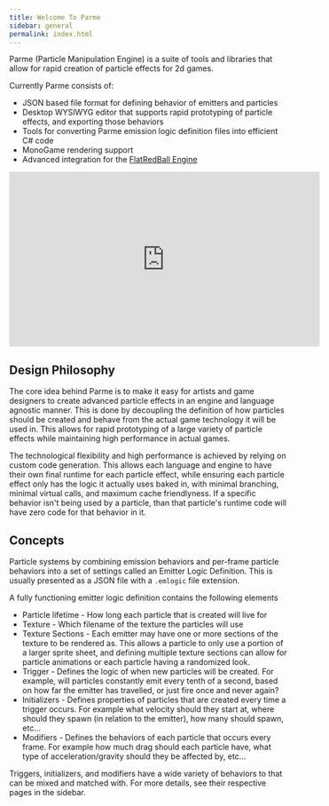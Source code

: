 ```yaml
---
title: Welcome To Parme
sidebar: general
permalink: index.html
---
```


Parme (Particle Manipulation Engine) is a suite of tools and libraries that allow for rapid creation of particle effects for 2d games.

Currently Parme consists of:
* JSON based file format for defining behavior of emitters and particles
* Desktop WYSIWYG editor that supports rapid prototyping of particle effects, and exporting those behaviors
* Tools for converting Parme emission logic definition files into efficient C# code
* MonoGame rendering support
* Advanced integration for the [FlatRedBall Engine](http://flatredball.com)

<iframe width="560" height="315" src="https://www.youtube.com/embed/PQO8sO-6BWU" frameborder="0" allow="accelerometer; autoplay; clipboard-write; encrypted-media; gyroscope; picture-in-picture" allowfullscreen></iframe>

## Design Philosophy

The core idea behind Parme is to make it easy for artists and game designers to create advanced particle effects in an engine and language agnostic manner.  This is done by decoupling the definition of how particles should be created and behave from the actual game technology it will be used in.  This allows for rapid prototyping of a large variety of particle effects while maintaining high performance in actual games.

The technological flexibility and high performance is achieved by relying on custom code generation.  This allows each language and engine to have their own final runtime for each particle effect, while ensuring each particle effect only has the logic it actually uses baked in, with minimal branching, minimal virtual calls, and maximum cache friendlyness.  If a specific behavior isn't being used by a particle, than that particle's runtime code will have zero code for that behavior in it.
 
## Concepts

Particle systems by combining emission behaviors and per-frame particle behaviors into a set of settings called an Emitter Logic Definition.  This is usually presented as a JSON file with a `.emlogic` file extension.  

A fully functioning emitter logic definition contains the following elements
* Particle lifetime - How long each particle that is created will live for
* Texture - Which filename of the texture the particles will use
* Texture Sections - Each emitter may have one or more sections of the texture to be rendered as.  This allows a particle to only use a portion of a larger sprite sheet, and defining multiple texture sections can allow for particle animations or each particle having a randomized look.
* Trigger - Defines the logic of when new particles will be created.  For example, will particles constantly emit every tenth of a second, based on how far the emitter has travelled, or just fire once and never again?
* Initializers - Defines properties of particles that are created every time a trigger occurs.  For example what velocity should they start at, where should they spawn (in relation to the emitter), how many should spawn, etc...
* Modifiers - Defines the behaviors of each particle that occurs every frame.  For example how much drag should each particle have, what type of acceleration/gravity should they be affected by, etc...

Triggers, initializers, and modifiers have a wide variety of behaviors to that can be mixed and matched with.   For more details, see their respective pages in the sidebar.